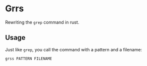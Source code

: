 # Grrs

Rewriting the `grep` command in rust.

## Usage

Just like `grep`, you call the command with a pattern and a filename:

```bash
grss PATTERN FILENAME
```
